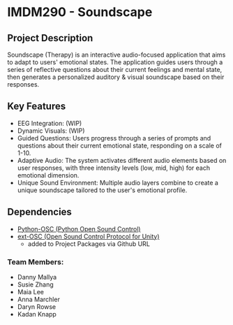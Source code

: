 # IMDM290 - Soundscape

## Project Description
  Soundscape (Therapy) is an interactive audio-focused application that aims to adapt to users' emotional states. The application guides users through a series of reflective questions about their current feelings and mental state, then generates a personalized auditory & visual soundscape based on their responses.

## Key Features
- EEG Integration: (WIP)
- Dynamic Visuals: (WIP)
- Guided Questions: Users progress through a series of prompts and questions about their current emotional state, responding on a scale of 1-10.
- Adaptive Audio: The system activates different audio elements based on user responses, with three intensity levels (low, mid, high) for each emotional dimension.
- Unique Sound Environment: Multiple audio layers combine to create a unique soundscape tailored to the user's emotional profile.

## Dependencies
- <a href="https://github.com/attwad/python-osc">Python-OSC (Python Open Sound Control)</a>
- <a href="https://github.com/Iam1337/extOSC">ext-OSC (Open Sound Control Protocol for Unity)</a>
  - added to Project Packages via Github URL


### Team Members: 
- Danny Mallya
- Susie Zhang
- Maia Lee
- Anna Marchler
- Daryn Rowse
- Kadan Knapp


